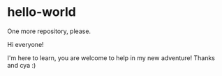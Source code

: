 # hello-world
One more repository, please.

Hi everyone!

  I'm here to learn, you are welcome to help in my new adventure! Thanks and cya :) 
